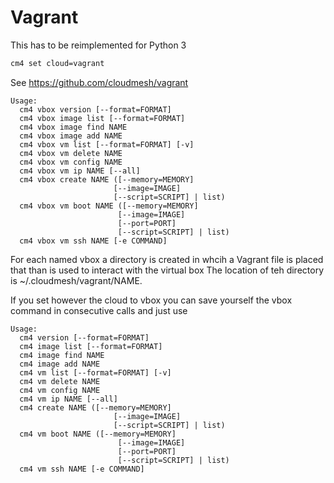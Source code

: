 # Vagrant

This has to be reimplemented for Python 3

```bash
cm4 set cloud=vagrant
```

See <https://github.com/cloudmesh/vagrant>


```
Usage:
  cm4 vbox version [--format=FORMAT]
  cm4 vbox image list [--format=FORMAT]
  cm4 vbox image find NAME
  cm4 vbox image add NAME
  cm4 vbox vm list [--format=FORMAT] [-v]
  cm4 vbox vm delete NAME
  cm4 vbox vm config NAME
  cm4 vbox vm ip NAME [--all]
  cm4 vbox create NAME ([--memory=MEMORY]
                       [--image=IMAGE]
                       [--script=SCRIPT] | list)
  cm4 vbox vm boot NAME ([--memory=MEMORY]
                        [--image=IMAGE]
                        [--port=PORT]
                        [--script=SCRIPT] | list)
  cm4 vbox vm ssh NAME [-e COMMAND]
```

For each named vbox a directory is created in whcih a Vagrant file is placed that than is used to interact with the virtual box
The location of teh directory is ~/.cloudmesh/vagrant/NAME.


If you set however the cloud to vbox you can save yourself the vbox command in consecutive calls and just use


```
Usage:
  cm4 version [--format=FORMAT]
  cm4 image list [--format=FORMAT]
  cm4 image find NAME
  cm4 image add NAME
  cm4 vm list [--format=FORMAT] [-v]
  cm4 vm delete NAME
  cm4 vm config NAME
  cm4 vm ip NAME [--all]
  cm4 create NAME ([--memory=MEMORY]
                       [--image=IMAGE]
                       [--script=SCRIPT] | list)
  cm4 vm boot NAME ([--memory=MEMORY]
                        [--image=IMAGE]
                        [--port=PORT]
                        [--script=SCRIPT] | list)
  cm4 vm ssh NAME [-e COMMAND]
```

